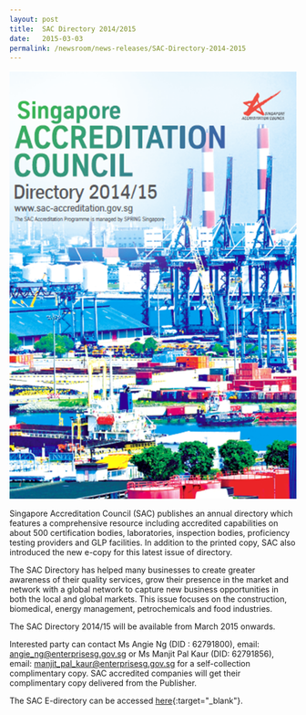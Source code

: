 ```yaml
---
layout: post
title:  SAC Directory 2014/2015
date:   2015-03-03
permalink: /newsroom/news-releases/SAC-Directory-2014-2015
---
```


![sac-directory](/images/press-release/documents/SAC-Directory-2014-2015.png)

Singapore Accreditation Council (SAC) publishes an annual directory which features a comprehensive resource including accredited capabilities on about 500 certification bodies, laboratories, inspection bodies, proficiency testing providers and GLP facilities. In addition to the printed copy, SAC also introduced the new e-copy for this latest issue of directory.

The SAC Directory has helped many businesses to create greater awareness of their quality services, grow their presence in the market and network with a global network to capture new business opportunities in both the local and global markets. This issue focuses on the construction, biomedical, energy management, petrochemicals and food industries.
 
The SAC Directory 2014/15 will be available from March 2015 onwards.
 
Interested party can contact Ms Angie Ng (DID : 62791800), email: <angie_ng@enterprisesg.gov.sg> or Ms Manjit Pal Kaur (DID: 62791856), email: <manjit_pal_kaur@enterprisesg.gov.sg> for a self-collection complimentary copy. SAC accredited companies will get their complimentary copy delivered from the Publisher.
  
The SAC E-directory can be accessed [here](http://www.multinine.com.sg/SAC14-Flipbook/index.html){:target="_blank"}.
